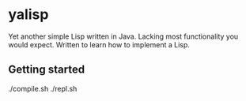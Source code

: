 # yalisp

Yet another simple Lisp written in Java. Lacking most functionality you would expect. Written to learn how to implement a Lisp.

## Getting started

./compile.sh
./repl.sh
